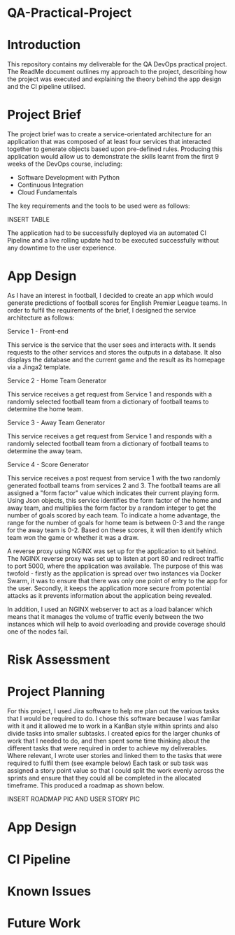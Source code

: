 # QA-Practical-Project

# Introduction

This repository contains my deliverable for the QA DevOps practical project. The ReadMe document outlines my approach to the project, describing how the project was executed and explaining the theory behind the app design and the CI pipeline utilised. 

# Project Brief

The project brief was to create a service-orientated architecture for an application that was composed of at least four services that interacted together to generate objects based upon pre-defined rules. Producing this application would allow us to demonstrate the skills learnt from the first 9 weeks of the DevOps course, including: 

* Software Development with Python
* Continuous Integration
* Cloud Fundamentals

The key requirements and the tools to be used were as follows:

INSERT TABLE

The application had to be successfully deployed via an automated CI Pipeline and a live rolling update had to be executed successfully without any downtime to the user experience. 


# App Design

As I have an interest in football, I decided to create an app which would generate predictions of football scores for English Premier League teams. In order to fulfil the requirements of the brief, I designed the service architecture as follows:

Service 1 - Front-end

This service is the service that the user sees and interacts with. It sends requests to the other services and stores the outputs in a database. It also displays the database and the current game and the result as its homepage via a Jinga2 template.

Service 2 - Home Team Generator

This service receives a get request from Service 1 and responds with a randomly selected football team from a dictionary of football teams to determine the home team.

Service 3 - Away Team Generator

This service receives a get request from Service 1 and responds with a randomly selected football team from a dictionary of football teams to determine the away team.

Service 4 - Score Generator

This service receives a post request from service 1 with the two randomly generated football teams from services 2 and 3.  The football teams are all assigned a "form factor" value which indicates their current playing form. Using Json objects, this service identifies the form factor of the home and away team, and multiplies the form factor by a random integer to get the number of goals scored by each team. To indicate a home advantage, the range for the number of goals for home team is between 0-3 and the range for the away team is 0-2. Based on these scores, it will then identify which team won the game or whether it was a draw.

A reverse proxy using NGINX was set up for the application to sit behind. The NGINX reverse proxy was set up to listen at port 80 and redirect traffic to port 5000, where the application was available. The purpose of this was twofold - firstly as the application is spread over two instances via Docker Swarm, it was to ensure that there was only one point of entry to the app for the user. Secondly, it keeps the application more secure from potential attacks as it prevents information about the application being revealed.

In addition, I used an NGINX webserver to act as a load balancer which means that it manages the volume of traffic evenly between the two instances which will help to avoid overloading and provide coverage should one of the nodes fail.



# Risk Assessment



# Project Planning

For this project, I used Jira software to help me plan out the various tasks that I would be required to do. I chose this software because I was familar with it and it allowed me to work in a KanBan style within sprints and also divide tasks into smaller subtasks. I created epics for the larger chunks of work that I needed to do, and then spent some time thinking about the different tasks that were required in order to achieve my deliverables. Where relevant, I wrote user stories and linked them to the tasks that were required to fulfil them (see example below) Each task or sub task was assigned a story point value so that I could split the work evenly across the sprints and ensure that they could all be completed in the allocated timeframe. This produced a roadmap as shown below.

INSERT ROADMAP PIC AND USER STORY PIC






# App Design
# CI Pipeline
# Known Issues
# Future Work 

